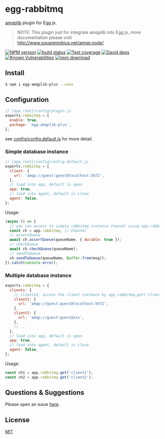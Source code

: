 # egg-rabbitmq

[amqplib](https://github.com/squaremo/amqp.node) plugin for Egg.js.

> NOTE: This plugin just for integrate amqplib into Egg.js, more documentation please visit http://www.squaremobius.net/amqp.node/.

[![NPM version][npm-image]][npm-url]
[![build status][travis-image]][travis-url]
[![Test coverage][codecov-image]][codecov-url]
[![David deps][david-image]][david-url]
[![Known Vulnerabilities][snyk-image]][snyk-url]
[![npm download][download-image]][download-url]

[npm-image]: https://img.shields.io/npm/v/egg-amqplib-plus.svg?style=flat-square
[npm-url]: https://npmjs.org/package/egg-amqplib-plus
[travis-image]: https://img.shields.io/travis/eggjs/egg-amqplib-plus.svg?style=flat-square
[travis-url]: https://travis-ci.org/eggjs/egg-amqplib-plus
[codecov-image]: https://img.shields.io/codecov/c/github/eggjs/egg-amqplib-plus.svg?style=flat-square
[codecov-url]: https://codecov.io/github/eggjs/egg-amqplib-plus?branch=master
[david-image]: https://img.shields.io/david/eggjs/egg-amqplib-plus.svg?style=flat-square
[david-url]: https://david-dm.org/eggjs/egg-amqplib-plus
[snyk-image]: https://snyk.io/test/npm/egg-amqplib-plus/badge.svg?style=flat-square
[snyk-url]: https://snyk.io/test/npm/egg-amqplib-plus
[download-image]: https://img.shields.io/npm/dm/egg-amqplib-plus.svg?style=flat-square
[download-url]: https://npmjs.org/package/egg-amqplib-plus

## Install

```bash
$ npm i egg-amqplib-plus --save
```

## Configuration

```js
// {app_root}/config/plugin.js
exports.rabbitmq = {
  enable: true,
  package: 'egg-amqplib-plus',
};
```
see [config/config.default.js](config/config.default.js) for more detail.

### Simple database instance

```js
// {app_root}/config/config.default.js
exports.rabbitmq = {
  client: {
    url: 'amqp://guest:guest@localhost:5672',  
  },
  // load into app, default is open
  app: true,
  // load into agent, default is close
  agent: false,
};
```

Usage:

```js
(async () => {
  // you can access to simple rabbitmq instance channel using app.rabbitmq.
  const ch = app.rabbitmq; // Channel
  // assertQueue
  await ch.assertQueue(queueName, { durable: true });
  // checkQueue
  await ch.checkQueue(queueName);
  // sendToQueue
  ch.sendToQueue(queueName, Buffer.from(msg));
}).catch(console.error);
```

### Multiple database instance

```js
exports.rabbitmq = {
  clients: {
    // clientId, access the client instance by app.rabbitmq.get('clientId')
    client1: {
      url: 'amqp://guest:guest@localhost:5672',  
    },
    client2: {
      url: 'amqp://guest:guest@xxx',  
    },
    // ...
  },
  // load into app, default is open
  app: true,
  // load into agent, default is close
  agent: false,
};
```

Usage:

```js
const ch1 = app.rabbitmq.get('client1'); 
const ch2 = app.rabbitmq.get('client2'); 
```

## Questions & Suggestions

Please open an issue [here](https://github.com/eggjs/egg/issues).

## License

[MIT](LICENSE)